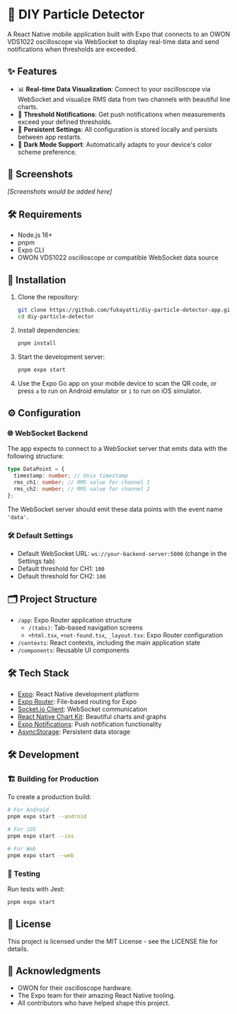 # 🌌 DIY Particle Detector

A React Native mobile application built with Expo that connects to an OWON VDS1022 oscilloscope via WebSocket to display real-time data and send notifications when thresholds are exceeded.

## ✨ Features

- 📊 **Real-time Data Visualization**: Connect to your oscilloscope via WebSocket and visualize RMS data from two channels with beautiful line charts.
- 🔔 **Threshold Notifications**: Get push notifications when measurements exceed your defined thresholds.
- 💾 **Persistent Settings**: All configuration is stored locally and persists between app restarts.
- 🌙 **Dark Mode Support**: Automatically adapts to your device's color scheme preference.

## 📸 Screenshots

_[Screenshots would be added here]_

## 🛠️ Requirements

- Node.js 16+
- pnpm
- Expo CLI
- OWON VDS1022 oscilloscope or compatible WebSocket data source

## 🚀 Installation

1. Clone the repository:

   ```bash
   git clone https://github.com/fukayatti/diy-particle-detector-app.git
   cd diy-particle-detector
   ```

2. Install dependencies:

   ```bash
   pnpm install
   ```

3. Start the development server:

   ```bash
   pnpm expo start
   ```

4. Use the Expo Go app on your mobile device to scan the QR code, or press `a` to run on Android emulator or `i` to run on iOS simulator.

## ⚙️ Configuration

### 🌐 WebSocket Backend

The app expects to connect to a WebSocket server that emits data with the following structure:

```typescript
type DataPoint = {
  timestamp: number; // Unix timestamp
  rms_ch1: number; // RMS value for channel 1
  rms_ch2: number; // RMS value for channel 2
};
```

The WebSocket server should emit these data points with the event name `'data'`.

### 🛠️ Default Settings

- Default WebSocket URL: `ws://your-backend-server:5000` (change in the Settings tab)
- Default threshold for CH1: `100`
- Default threshold for CH2: `100`

## 🗂️ Project Structure

- `/app`: Expo Router application structure
  - `/(tabs)`: Tab-based navigation screens
  - `+html.tsx`, `+not-found.tsx`, `_layout.tsx`: Expo Router configuration
- `/contexts`: React contexts, including the main application state
- `/components`: Reusable UI components

## 🛠️ Tech Stack

- [Expo](https://expo.dev/): React Native development platform
- [Expo Router](https://docs.expo.dev/router/introduction/): File-based routing for Expo
- [Socket.io Client](https://socket.io/docs/v4/client-api/): WebSocket communication
- [React Native Chart Kit](https://github.com/indiespirit/react-native-chart-kit): Beautiful charts and graphs
- [Expo Notifications](https://docs.expo.dev/versions/latest/sdk/notifications/): Push notification functionality
- [AsyncStorage](https://react-native-async-storage.github.io/async-storage/): Persistent data storage

## 🛠️ Development

### 🏗️ Building for Production

To create a production build:

```bash
# For Android
pnpm expo start --android

# For iOS
pnpm expo start --ios

# For Web
pnpm expo start --web
```

### 🧪 Testing

Run tests with Jest:

```bash
pnpm expo start
```

## 📜 License

This project is licensed under the MIT License - see the LICENSE file for details.

## 🙏 Acknowledgments

- OWON for their oscilloscope hardware.
- The Expo team for their amazing React Native tooling.
- All contributors who have helped shape this project.
